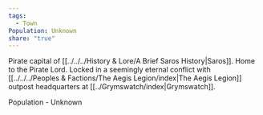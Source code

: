 ```yaml
---
tags:
  - Town
Population: Unknown
share: "true"
---
```


Pirate capital of [[../../../History & Lore/A Brief Saros History|Saros]]. Home to the Pirate Lord. Locked in a seemingly eternal conflict with [[../../../Peoples & Factions/The Aegis Legion/index|The Aegis Legion]] outpost headquarters at [[../Grymswatch/index|Grymswatch]]. 

Population - Unknown